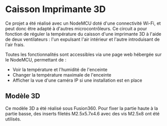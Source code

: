 # Caisson Imprimante 3D

Ce projet a été réalisé avec un NodeMCU doté d'une connectivité Wi-Fi, et peut donc être adapté à d'autres microcontrôleurs. Ce circuit a pour fonction de réguler la température du caisson d'une imprimante 3D à l'aide de deux ventilateurs : l'un expulsant l'air intérieur et l'autre introduisant de l'air frais.

Toutes les fonctionnalités sont accessibles via une page web hébergée sur le NodeMCU, permettant de :

- Voir la température et l'humidité de l'enceinte
- Changer la température maximale de l'enceinte
- Afficher la vue d'une caméra IP si une installation est en place

## Modèle 3D

Ce modèle 3D a été réalisé sous Fusion360. Pour fixer la partie haute à la partie basse, des inserts filetés M2.5x5.7x4.6 avec des vis M2.5x8 ont été utilisés.
